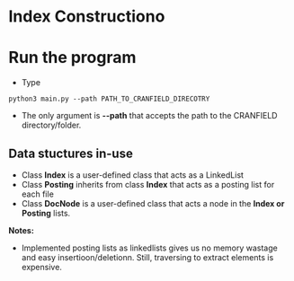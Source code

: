 # Index Constructiono

# Run the program
* Type
```
python3 main.py --path PATH_TO_CRANFIELD_DIRECOTRY
```
* The only argument is **--path** that accepts the path to the CRANFIELD directory/folder.

## Data stuctures in-use
* Class **Index** is a user-defined class that acts as a LinkedList
* Class **Posting** inherits from class **Index** that acts as a posting list for each file
* Class **DocNode** is a user-defined class that acts a node in the **Index or Posting** lists.

**Notes:**
* Implemented posting lists as linkedlists gives us no memory wastage and easy insertioon/deletionn. Still, traversing to extract elements is expensive.
